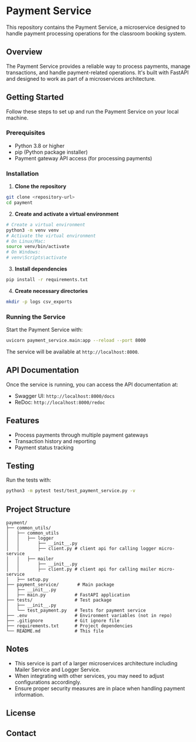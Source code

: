 # Payment Service

This repository contains the Payment Service, a microservice designed to handle payment processing operations for the classroom booking system.

## Overview

The Payment Service provides a reliable way to process payments, manage transactions, and handle payment-related operations. It's built with FastAPI and designed to work as part of a microservices architecture.

## Getting Started

Follow these steps to set up and run the Payment Service on your local machine.

### Prerequisites

- Python 3.8 or higher
- pip (Python package installer)
- Payment gateway API access (for processing payments)

### Installation

1. **Clone the repository**
```bash
git clone <repository-url>
cd payment
```

2. **Create and activate a virtual environment**
```bash
# Create a virtual environment
python3 -m venv venv
# Activate the virtual environment
# On Linux/Mac:
source venv/bin/activate
# On Windows:
# venv\Scripts\activate
```

3. **Install dependencies**
```bash
pip install -r requirements.txt
```

4. **Create necessary directories**
```bash
mkdir -p logs csv_exports
```

### Running the Service

Start the Payment Service with:
```bash
uvicorn payment_service.main:app --reload --port 8000
```

The service will be available at `http://localhost:8000`.

## API Documentation

Once the service is running, you can access the API documentation at:
- Swagger UI: `http://localhost:8000/docs`
- ReDoc: `http://localhost:8000/redoc`

## Features

- Process payments through multiple payment gateways
- Transaction history and reporting
- Payment status tracking

## Testing

Run the tests with:
```bash
python3 -m pytest test/test_payment_service.py -v
```

## Project Structure

```
payment/
├── common_utils/      
│   ├── common_utils
│   │   ├── logger
│   │       ├── __init__.py
│   │       ├── client.py # client api for calling logger micro-service
│   │   ├── mailer
│   │       ├── __init__.py
│   │       ├── client.py # client api for calling mailer micro-service
│   ├── setup.py              
├── payment_service/       # Main package
│   ├── __init__.py
│   ├── main.py           # FastAPI application
├── tests/                # Test package
│   ├── __init__.py
│   └── test_payment.py   # Tests for payment service
├── .env                  # Environment variables (not in repo)
├── .gitignore            # Git ignore file
├── requirements.txt      # Project dependencies
└── README.md             # This file
```

## Notes

- This service is part of a larger microservices architecture including Mailer Service and Logger Service.
- When integrating with other services, you may need to adjust configurations accordingly.
- Ensure proper security measures are in place when handling payment information.

## License


## Contact
